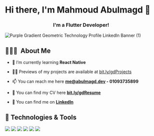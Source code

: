 # Hi there, I'm Mahmoud Abulmagd  👋 

<!-- ![GitHub followers](https://img.shields.io/github/followers/abalmagd?label=Follow&style=social)
<img alt = "profile views" src="https://komarev.com/ghpvc/?username=abalmagd&color=brightgreen"> -->

<h3 align="center"> I'm a Flutter Developer!</h3>

![Purple Gradient Geometric Technology Profile LinkedIn Banner  (1)](https://user-images.githubusercontent.com/88105077/157883808-762a27a1-c1c5-447c-80a1-fb892f511393.png)


## 👨🏻‍💻 &nbsp;About Me

- 🌱 I’m currently learning **React Native**

- 👨‍💻 Previews of my projects are available at [bit.ly/gdProjects](bit.ly/gdProjects)

- 📫 You can reach me here **me@abulmagd.dev - 01093735899**

- 📄 You can find my CV here **[bit.ly/gdResume](bit.ly/gdResume)**

- 🔭 You can find me on **[LinkedIn](https://www.linkedin.com/in/abalmagd/)**

## 🔧 Technologies & Tools
![](https://img.shields.io/badge/Editor-Android_Studio-informational?style=flat&logo=visual-studio-code&logoColor=white&color=6aa6f8)
![](https://img.shields.io/badge/Editor-VS_Code-informational?style=flat&logo=visual-studio-code&logoColor=white&color=6aa6f8)
![](https://img.shields.io/badge/Code-Dart-green)
![](https://img.shields.io/badge/Code-C%2B%2B-yellowgreen)
![](https://img.shields.io/badge/Code-Java-red)
![](https://img.shields.io/badge/Tools-Git-blue)
